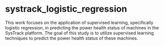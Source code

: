 # systrack_logistic_regression
This work focuses on the application of supervised learning, specifically logistic regression, in predicting the power health status of machines in the SysTrack platform.  The goal of this study is to utilize supervised learning techniques to predict the power health status of these machines.
